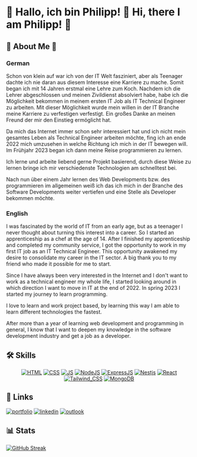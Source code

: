
# 👋 Hallo, ich bin Philipp! 👋 Hi, there I am Philipp! 👋



## 🚀 About Me 🚀

### German
Schon von klein auf war ich von der IT Welt fasziniert, aber als Teenager dachte ich nie daran aus diesem Interesse eine Karriere zu mache. Somit began ich mit 14 Jahren erstmal eine Lehre zum Koch. Nachdem ich die Lehrer abgeschlossen und meinen Zivildienst absolviert habe, habe ich die Möglichkeit bekommen in meinem ersten IT Job als IT Technical Engineer zu arbeiten. 
Mit dieser Möglichkeit wurde mein willen in der IT Branche meine Karriere zu verfestigen verfestigt. Ein großes Danke an meinen Freund der mir den Einstieg ermöglicht hat.

Da mich das Internet immer schon sehr interessiert hat und ich nicht mein gesamtes Leben als Technical Engineer arbeiten möchte, fing ich an ende 2022 mich umzusehen in welche Richtung ich mich in der IT bewegen will. Im Frühjahr 2023 began ich dann meine Reise programmieren zu lernen.

Ich lerne und arbeite liebend gerne Projekt basierend, durch diese Weise zu lernen bringe ich mir verschiedenste Technologien am schnelltest bei.

Nach nun über einem Jahr lernen des Web Developments bzw. des programmieren im allgemeinen weiß ich das ich mich in der Branche des Software Developments weiter vertiefen und eine Stelle als Developer bekommen möchte.

### English
I was fascinated by the world of IT from an early age, but as a teenager I never thought about turning this interest into a career. So I started an apprenticeship as a chef at the age of 14. After I finished my apprenticeship and completed my community service, I got the opportunity to work in my first IT job as an IT Technical Engineer. 
This opportunity awakened my desire to consolidate my career in the IT sector. A big thank you to my friend who made it possible for me to start.

Since I have always been very interested in the Internet and I don't want to work as a technical engineer my whole life, I started looking around in which direction I want to move in IT at the end of 2022. In spring 2023 I started my journey to learn programming.

I love to learn and work project based, by learning this way I am able to learn different technologies the fastest.

After more than a year of learning web development and programming in general, I know that I want to deepen my knowledge in the software development industry and get a job as a developer.


## 🛠 Skills
<div align="center">

  <a href="">![HTML](https://img.shields.io/badge/HTML5-E34F26?style=for-the-badge&logo=html5&logoColor=white)</a> <a href="">![CSS](https://img.shields.io/badge/CSS3-1572B6?style=for-the-badge&logo=css3&logoColor=white)</a> <a href="">![JS](https://img.shields.io/badge/JavaScript-F7DF1E?style=for-the-badge&logo=javascript&logoColor=black)</a> <a href="">![NodeJS](https://img.shields.io/badge/Node.js-43853D?style=for-the-badge&logo=node.js&logoColor=white)</a> <a href="">![ExpressJS](https://img.shields.io/badge/Express.js-404D59?style=for-the-badge)</a> <a href="">![Nestjs](https://img.shields.io/badge/-NestJs-ea2845?style=for-the-badge&logo=nestjs&logoColor=white)</a> <a href="">![React](https://img.shields.io/badge/React-20232A?style=for-the-badge&logo=react&logoColor=61DAFB)</a> <a href="">![Tailwind_CSS](https://img.shields.io/badge/Tailwind_CSS-38B2AC?style=for-the-badge&logo=tailwind-css&logoColor=white)</a> <a href="">![MongoDB](https://img.shields.io/badge/MongoDB-4EA94B?style=for-the-badge&logo=mongodb&logoColor=white)</a>
  
</div>


## 🔗 Links
[![portfolio](https://img.shields.io/badge/my_portfolio-000?style=for-the-badge&logo=ko-fi&logoColor=white)](https://www.philippmillner.dev/) [![linkedin](https://img.shields.io/badge/linkedin-0A66C2?style=for-the-badge&logo=linkedin&logoColor=white)](www.linkedin.com/in/philipp-millner-4167b5286) [![outlook](https://img.shields.io/badge/Microsoft_Outlook-0078D4?style=for-the-badge&logo=microsoft-outlook&logoColor=white)](philipp.millner@outlook.com)

## 📊 Stats
[![GitHub Streak](https://github-readme-streak-stats.herokuapp.com?user=SlowMoschen&theme=dracula&hide_border=true&date_format=j%20M%5B%20Y%5D)](https://git.io/streak-stats)
